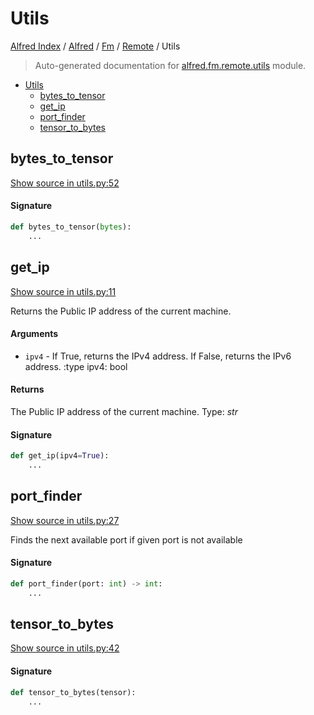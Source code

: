 # Utils

[Alfred Index](../../../README.md#alfred-index) /
[Alfred](../../index.md#alfred) /
[Fm](../index.md#fm) /
[Remote](./index.md#remote) /
Utils

> Auto-generated documentation for [alfred.fm.remote.utils](../../../../alfred/fm/remote/utils.py) module.

- [Utils](#utils)
  - [bytes_to_tensor](#bytes_to_tensor)
  - [get_ip](#get_ip)
  - [port_finder](#port_finder)
  - [tensor_to_bytes](#tensor_to_bytes)

## bytes_to_tensor

[Show source in utils.py:52](../../../../alfred/fm/remote/utils.py#L52)

#### Signature

```python
def bytes_to_tensor(bytes):
    ...
```



## get_ip

[Show source in utils.py:11](../../../../alfred/fm/remote/utils.py#L11)

Returns the Public IP address of the current machine.

#### Arguments

- `ipv4` - If True, returns the IPv4 address. If False, returns the IPv6 address.
:type ipv4: bool

#### Returns

The Public IP address of the current machine.
Type: *str*

#### Signature

```python
def get_ip(ipv4=True):
    ...
```



## port_finder

[Show source in utils.py:27](../../../../alfred/fm/remote/utils.py#L27)

Finds the next available port if given port is not available

#### Signature

```python
def port_finder(port: int) -> int:
    ...
```



## tensor_to_bytes

[Show source in utils.py:42](../../../../alfred/fm/remote/utils.py#L42)

#### Signature

```python
def tensor_to_bytes(tensor):
    ...
```


